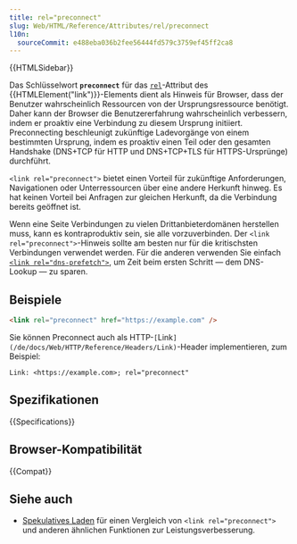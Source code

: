 ```yaml
---
title: rel="preconnect"
slug: Web/HTML/Reference/Attributes/rel/preconnect
l10n:
  sourceCommit: e488eba036b2fee56444fd579c3759ef45ff2ca8
---
```


{{HTMLSidebar}}

Das Schlüsselwort **`preconnect`** für das [`rel`](/de/docs/Web/HTML/Reference/Elements/link#rel)-Attribut des {{HTMLElement("link")}}-Elements dient als Hinweis für Browser, dass der Benutzer wahrscheinlich Ressourcen von der Ursprungsressource benötigt. Daher kann der Browser die Benutzererfahrung wahrscheinlich verbessern, indem er proaktiv eine Verbindung zu diesem Ursprung initiiert. Preconnecting beschleunigt zukünftige Ladevorgänge von einem bestimmten Ursprung, indem es proaktiv einen Teil oder den gesamten Handshake (DNS+TCP für HTTP und DNS+TCP+TLS für HTTPS-Ursprünge) durchführt.

`<link rel="preconnect">` bietet einen Vorteil für zukünftige Anforderungen, Navigationen oder Unterressourcen über eine andere Herkunft hinweg. Es hat keinen Vorteil bei Anfragen zur gleichen Herkunft, da die Verbindung bereits geöffnet ist.

Wenn eine Seite Verbindungen zu vielen Drittanbieterdomänen herstellen muss, kann es kontraproduktiv sein, sie alle vorzuverbinden. Der `<link rel="preconnect">`-Hinweis sollte am besten nur für die kritischsten Verbindungen verwendet werden. Für die anderen verwenden Sie einfach [`<link rel="dns-prefetch">`](/de/docs/Web/HTML/Reference/Attributes/rel/dns-prefetch), um Zeit beim ersten Schritt — dem DNS-Lookup — zu sparen.

## Beispiele

```html
<link rel="preconnect" href="https://example.com" />
```

Sie können Preconnect auch als HTTP-`[`Link`](/de/docs/Web/HTTP/Reference/Headers/Link)`-Header implementieren, zum Beispiel:

```http
Link: <https://example.com>; rel="preconnect"
```

## Spezifikationen

{{Specifications}}

## Browser-Kompatibilität

{{Compat}}

## Siehe auch

- [Spekulatives Laden](/de/docs/Web/Performance/Guides/Speculative_loading) für einen Vergleich von `<link rel="preconnect">` und anderen ähnlichen Funktionen zur Leistungsverbesserung.
